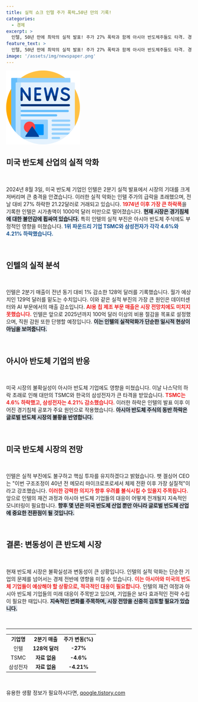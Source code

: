 ```yaml
---
title: 실적 쇼크 인텔 주가 폭락…50년 만의 기록!
categories:
  - 경제
excerpt: >
  인텔, 50년 만에 최악의 실적 발표! 주가 27% 폭락과 함께 아시아 반도체주들도 타격. 경영진, 대규모 구조조정 및 100억 달러 비용 절감을 목표로 한다. 과연 반도체 업계의 미래는?
feature_text: >
  인텔, 50년 만에 최악의 실적 발표! 주가 27% 폭락과 함께 아시아 반도체주들도 타격. 경영진, 대규모 구조조정 및 100억 달러 비용 절감을 목표로 한다. 과연 반도체 업계의 미래는?
image: '/assets/img/newspaper.png'
---
```


<p><img src="/assets/img/newspaper.png" alt="kimp 속보" /></p>

<h2 data-ke-size="size26">미국 반도체 산업의 실적 악화</h2>

<p data-ke-size="size16">&nbsp;</p>

<p>2024년 8월 3일, 미국 반도체 기업인 인텔은 2분기 실적 발표에서 시장의 기대를 크게 저버리며 큰 충격을 안겼습니다. 이러한 실적 악화는 인텔 주가의 급락을 초래했으며, 전날 대비 27% 하락한 21.22달러로 거래되고 있습니다. <b><span style="color: #ee2323;">1974년 이후 가장 큰 하락폭</span></b>을 기록한 인텔은 시가총액이 1000억 달러 미만으로 떨어졌습니다. <b><span style="background-color: #21538527;">현재 시장은 경기침체에 대한 불안감에 휩싸여 있습니다.</span></b> 특히 인텔의 실적 부진은 아시아 반도체 주식에도 부정적인 영향을 미쳤습니다. <b><span style="color: #1a5490;">1위 파운드리 기업 TSMC와 삼성전자가 각각 4.6%와 4.21% 하락했습니다.</span></b></p>

<p data-ke-size="size16">&nbsp;</p>

<h2 data-ke-size="size26">인텔의 실적 분석</h2>

<p data-ke-size="size16">&nbsp;</p>

<p>인텔은 2분기 매출이 전년 동기 대비 1% 감소한 128억 달러를 기록했습니다. 월가 예상치인 129억 달러를 밑도는 수치입니다. 이와 같은 실적 부진의 가장 큰 원인은 데이터센터와 AI 부문에서의 매출 감소입니다. <b><span style="color: #ee2323;">AI용 칩 제조 부문 매출은 시장 전망치에도 미치지 못했습니다.</span></b> 인텔은 앞으로 2025년까지 100억 달러 이상의 비용 절감을 목표로 설정했으며, 직원 감원 또한 단행할 예정입니다. <b><span style="background-color: #21538527;">이는 인텔의 실적악화가 단순한 일시적 현상이 아님을 보여줍니다.</span></b> </p>

<p data-ke-size="size16">&nbsp;</p>

<h2 data-ke-size="size26">아시아 반도체 기업의 반응</h2>

<p data-ke-size="size16">&nbsp;</p>

<p>미국 시장의 불확실성이 아시아 반도체 기업에도 영향을 미쳤습니다. 이날 나스닥의 하락 초래로 인해 대만의 TSMC와 한국의 삼성전자가 큰 타격을 받았습니다. <b><span style="color: #ee2323;">TSMC는 4.6% 하락했고, 삼성전자는 4.21% 감소했습니다.</span></b> 이러한 하락은 인텔의 발표 이후 이어진 경기침체 공포가 주요 원인으로 작용했습니다. <b><span style="background-color: #21538527;">아시아 반도체 주식의 동반 하락은 글로벌 반도체 시장의 불황을 반영합니다.</span></b></p>

<p data-ke-size="size16">&nbsp;</p>

<h2 data-ke-size="size26">미국 반도체 시장의 전망</h2>

<p data-ke-size="size16">&nbsp;</p>

<p>인텔은 실적 부진에도 불구하고 핵심 투자를 유지하겠다고 밝혔습니다. 팻 겔싱어 CEO는 "이번 구조조정이 40년 전 메모리 마이크로프로세서 체제 전환 이후 가장 실질적"이라고 강조했습니다. <b><span style="color: #ee2323;">이러한 강력한 의지가 향후 우려를 불식시킬 수 있을지 주목됩니다.</span></b> 앞으로 인텔의 재건 과정과 아시아 반도체 기업들의 대응이 어떻게 전개될지 지속적인 모니터링이 필요합니다. <b><span style="background-color: #21538527;">향후 몇 년은 미국 반도체 산업 뿐만 아니라 글로벌 반도체 산업에 중요한 전환점이 될 것입니다.</span></b></p>

<p data-ke-size="size16">&nbsp;</p>

<h2 data-ke-size="size26">결론: 변동성이 큰 반도체 시장</h2>

<p data-ke-size="size16">&nbsp;</p>

<p>현재 반도체 시장은 불확실성과 변동성이 큰 상황입니다. 인텔의 실적 악화는 단순한 기업의 문제를 넘어서는 경제 전반에 영향을 미칠 수 있습니다. <b><span style="color: #ee2323;">﻿이는 아시아와 미국의 반도체 기업들이 예상해야 할 상황으로, 적극적인 대응이 필요합니다.</span></b> 인텔의 재건 여정과 아시아 반도체 기업들의 미래 대응이 주목받고 있으며, 기업들은 보다 효과적인 전략 수립이 필요한 때입니다. <b><span style="background-color: #21538527;">지속적인 변화를 주목하며, 시장 전망을 신중히 검토할 필요가 있습니다.</span></b></p>

<p data-ke-size="size16">&nbsp;</p>

<hr />

<table style="width: 100%;">
    <tr>
        <td style="text-align: center; height: 17px;"><b>기업명</b></td>
        <td style="text-align: center; height: 17px;"><b>2분기 매출</b></td>
        <td style="text-align: center; height: 17px;"><b>주가 변동(%)</b></td>
    </tr>
    <tr>
        <td style="text-align: center; height: 17px;">인텔</td>
        <td style="text-align: center; height: 17px;"><b>128억 달러</b></td>
        <td style="text-align: center; height: 17px;"><b>-27%</b></td>
    </tr>
    <tr>
        <td style="text-align: center; height: 17px;">TSMC</td>
        <td style="text-align: center; height: 17px;"><b>자료 없음</b></td>
        <td style="text-align: center; height: 17px;"><b>-4.6%</b></td>
    </tr>
    <tr>
        <td style="text-align: center; height: 17px;">삼성전자</td>
        <td style="text-align: center; height: 17px;"><b>자료 없음</b></td>
        <td style="text-align: center; height: 17px;"><b>-4.21%</b></td>
    </tr>
</table>

<p data-ke-size="size16">&nbsp;</p>
유용한 생활 정보가 필요하시다면, <a href="https://qoogle.tistory.com" rel="dofollow">qoogle.tistory.com</a>


